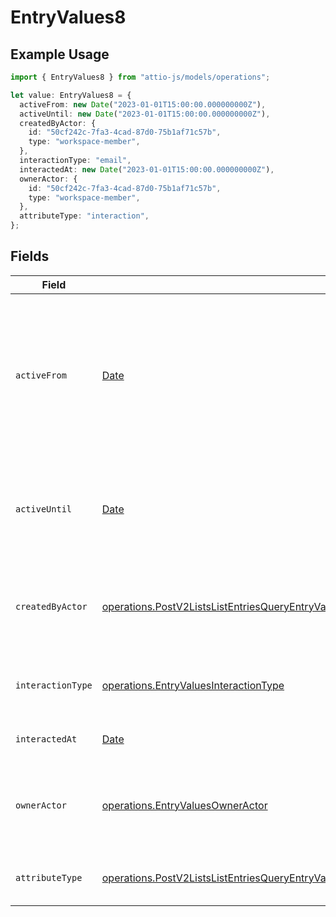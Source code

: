 # EntryValues8

## Example Usage

```typescript
import { EntryValues8 } from "attio-js/models/operations";

let value: EntryValues8 = {
  activeFrom: new Date("2023-01-01T15:00:00.000000000Z"),
  activeUntil: new Date("2023-01-01T15:00:00.000000000Z"),
  createdByActor: {
    id: "50cf242c-7fa3-4cad-87d0-75b1af71c57b",
    type: "workspace-member",
  },
  interactionType: "email",
  interactedAt: new Date("2023-01-01T15:00:00.000000000Z"),
  ownerActor: {
    id: "50cf242c-7fa3-4cad-87d0-75b1af71c57b",
    type: "workspace-member",
  },
  attributeType: "interaction",
};
```

## Fields

| Field                                                                                                                                                                                                                                                | Type                                                                                                                                                                                                                                                 | Required                                                                                                                                                                                                                                             | Description                                                                                                                                                                                                                                          | Example                                                                                                                                                                                                                                              |
| ---------------------------------------------------------------------------------------------------------------------------------------------------------------------------------------------------------------------------------------------------- | ---------------------------------------------------------------------------------------------------------------------------------------------------------------------------------------------------------------------------------------------------- | ---------------------------------------------------------------------------------------------------------------------------------------------------------------------------------------------------------------------------------------------------- | ---------------------------------------------------------------------------------------------------------------------------------------------------------------------------------------------------------------------------------------------------- | ---------------------------------------------------------------------------------------------------------------------------------------------------------------------------------------------------------------------------------------------------- |
| `activeFrom`                                                                                                                                                                                                                                         | [Date](https://developer.mozilla.org/en-US/docs/Web/JavaScript/Reference/Global_Objects/Date)                                                                                                                                                        | :heavy_check_mark:                                                                                                                                                                                                                                   | The point in time at which this value was made "active". `active_from` can be considered roughly analogous to `created_at`.                                                                                                                          | 2023-01-01T15:00:00.000000000Z                                                                                                                                                                                                                       |
| `activeUntil`                                                                                                                                                                                                                                        | [Date](https://developer.mozilla.org/en-US/docs/Web/JavaScript/Reference/Global_Objects/Date)                                                                                                                                                        | :heavy_check_mark:                                                                                                                                                                                                                                   | The point in time at which this value was deactivated. If `null`, the value is active.                                                                                                                                                               | 2023-01-01T15:00:00.000000000Z                                                                                                                                                                                                                       |
| `createdByActor`                                                                                                                                                                                                                                     | [operations.PostV2ListsListEntriesQueryEntryValuesEntriesResponse200ApplicationJSONResponseBodyDataCreatedByActor](../../models/operations/postv2listslistentriesqueryentryvaluesentriesresponse200applicationjsonresponsebodydatacreatedbyactor.md) | :heavy_check_mark:                                                                                                                                                                                                                                   | The actor that created this value.                                                                                                                                                                                                                   | {<br/>"type": "workspace-member",<br/>"id": "50cf242c-7fa3-4cad-87d0-75b1af71c57b"<br/>}                                                                                                                                                             |
| `interactionType`                                                                                                                                                                                                                                    | [operations.EntryValuesInteractionType](../../models/operations/entryvaluesinteractiontype.md)                                                                                                                                                       | :heavy_check_mark:                                                                                                                                                                                                                                   | The type of interaction e.g. calendar or email.                                                                                                                                                                                                      | email                                                                                                                                                                                                                                                |
| `interactedAt`                                                                                                                                                                                                                                       | [Date](https://developer.mozilla.org/en-US/docs/Web/JavaScript/Reference/Global_Objects/Date)                                                                                                                                                        | :heavy_check_mark:                                                                                                                                                                                                                                   | When the interaction occurred.                                                                                                                                                                                                                       | 2023-01-01T15:00:00.000000000Z                                                                                                                                                                                                                       |
| `ownerActor`                                                                                                                                                                                                                                         | [operations.EntryValuesOwnerActor](../../models/operations/entryvaluesowneractor.md)                                                                                                                                                                 | :heavy_check_mark:                                                                                                                                                                                                                                   | The actor that created this value.                                                                                                                                                                                                                   | {<br/>"type": "workspace-member",<br/>"id": "50cf242c-7fa3-4cad-87d0-75b1af71c57b"<br/>}                                                                                                                                                             |
| `attributeType`                                                                                                                                                                                                                                      | [operations.PostV2ListsListEntriesQueryEntryValuesEntriesResponse200ApplicationJSONResponseBodyDataAttributeType](../../models/operations/postv2listslistentriesqueryentryvaluesentriesresponse200applicationjsonresponsebodydataattributetype.md)   | :heavy_check_mark:                                                                                                                                                                                                                                   | The attribute type of the value.                                                                                                                                                                                                                     | interaction                                                                                                                                                                                                                                          |